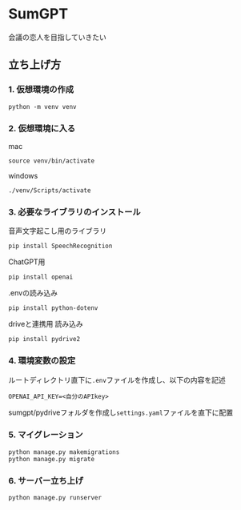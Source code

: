# SumGPT
会議の恋人を目指していきたい

## 立ち上げ方
### 1. 仮想環境の作成
```
python -m venv venv
```
### 2. 仮想環境に入る
mac
```
source venv/bin/activate
```
windows
```
./venv/Scripts/activate
```
### 3. 必要なライブラリのインストール
音声文字起こし用のライブラリ
```
pip install SpeechRecognition
```
ChatGPT用
```
pip install openai
```
.envの読み込み
```
pip install python-dotenv
```
driveと連携用 読み込み
```
pip install pydrive2
```

### 4. 環境変数の設定
ルートディレクトリ直下に`.env`ファイルを作成し、以下の内容を記述
```
OPENAI_API_KEY=<自分のAPIkey>
```

sumgpt/pydriveフォルダを作成し`settings.yaml`ファイルを直下に配置

### 5. マイグレーション
```
python manage.py makemigrations
python manage.py migrate
```
### 6. サーバー立ち上げ
```
python manage.py runserver
```
